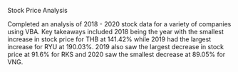 Stock Price Analysis

Completed an analysis of 2018 - 2020 stock data for a variety of companies using VBA. Key takeaways included 2018 being the year with the smallest increase in stock price for THB at 141.42% while 2019 had the largest increase for RYU at 190.03%. 2019 also saw the largest decrease in stock price at 91.6% for RKS and 2020 saw the smallest decrease at 89.05% for VNG. 

